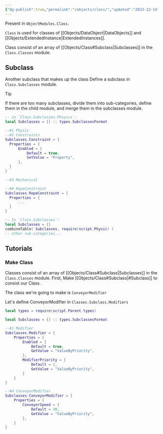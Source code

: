 ```yaml
---
{"dg-publish":true,"permalink":"/objects/class/","updated":"2023-12-14T07:49:40.219+09:00"}
---
```



Present in `ObjectModules.Class`.

`Class` is used for classes of [[Objects/DataObject\|DataObjects]] and [[Objects/ExtendedInstance\|ExtendedInstances]].

Class consist of an array of [[Objects/Class#Subclass\|Subclasses]] in the `Class.Classes` module.
## Subclass

Another subclass that makes up the class
Define a subclass in `Class.Subclasses` module.

>[!Tip] 
>If there are too many subclasses, divide them into sub-categories, define them in the child module, and merge them in the subclasses module.
>```lua
>-- in `Class.Subclasses.Phsyics`:
>local Subclasses = {} :: types.SubclassesFormat
>
>--#1 Physic
>--#2 Constraints
>Subclasses.Constraint = {
>	Properties = {
>		Enabled = {
>			Default = true,
>			SetValue = "Property",
>		},
>	}
>}
>
>--#3 Mechanical
>
>--#4 RopeConstraint
>Subclasses.RopeConstraint = {
>	Properties = {
>		...
>	}
>}
>
>-- In `Class.Subclasses`:
>local Subclasses = {}
>combineTable( Subclasses, require(script.Physic) )
>-- other sub-categories...
>```


## Tutorials

### Make Class

Classes consist of an array of [[Objects/Class#Subclass\|Subclasses]] in the `Class.Classes` module.
First, Make [[Objects/Class#Subclass\|#Subclass]] to consist our Class.

The class we're going to make is `ConveyorModifier`

Let's define ConveyorModifier in `Classes.Subclass.Modifiers`
```lua
local types = require(script.Parent.types)

local Subclasses = {} :: types.SubclassesFormat

--#1 Modifier
Subclasses.Modifier = {
	Properties = {
		Enabled = {
			Default = true,
			GetValue = "ValueByPriority",
		},
		ModifierPriority = {
			Default = 1,
			GetValue = "ValueByPriority",
		}
	}
}

--#4 ConveyorModifier
Subclasses.ConveyorModifier = {
	Properties = {
		ConveyorSpeed = {
			Default = 30,
			GetValue = "ValueByPriority",
		},
	}
}
```